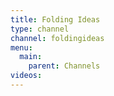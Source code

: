 ```yaml
---
title: Folding Ideas
type: channel
channel: foldingideas
menu:
  main:
    parent: Channels
videos:
---
```

